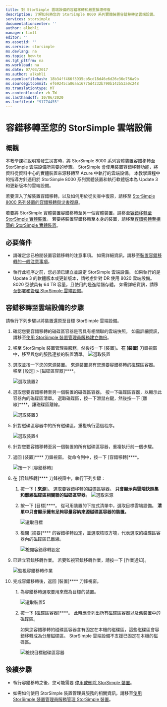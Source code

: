 ```yaml
---
title: 對 StorSimple 雲端設備的容錯移轉和嚴重損壞修復
description: 了解如何將您的 StorSimple 8000 系列實體裝置容錯移轉至雲端設備。
services: storsimple
documentationcenter: ''
author: alkohli
manager: timlt
editor: ''
ms.assetid: ''
ms.service: storsimple
ms.devlang: na
ms.topic: how-to
ms.tgt_pltfrm: na
ms.workload: na
ms.date: 07/03/2017
ms.author: alkohli
ms.openlocfilehash: 18b34ff466f3935cb5cd18d46e6d26e36e756a9b
ms.sourcegitcommit: ef69245ca06aa16775d4232b790b142b53a0c248
ms.translationtype: MT
ms.contentlocale: zh-TW
ms.lasthandoff: 10/06/2020
ms.locfileid: "91774455"
---
```

# <a name="fail-over-to-your-storsimple-cloud-appliance"></a>容錯移轉至您的 StorSimple 雲端設備

## <a name="overview"></a>概觀

本教學課程說明當發生災害時，將 StorSimple 8000 系列實體裝置容錯移轉至 StorSimple 雲端設備所需要的步驟。 StorSimple 會使用裝置容錯移轉功能，將資料從資料中心的實體裝置來源移轉至 Azure 中執行的雲端設備。 本教學課程中的指導方針適用於 StorSimple 8000 系列實體裝置和執行軟體版本為 Update 3 和更新版本的雲端設備。

若要深入了解裝置容錯移轉，以及如何用於從災害中復原，請移至 [ StorSimple 8000 系列裝置的容錯移轉與災害復原](storsimple-8000-device-failover-disaster-recovery.md)。

若要將 StorSimple 實體裝置容錯移轉至另一個實體裝置，請移至[容錯移轉至 StorSimple 實體裝置](storsimple-8000-device-failover-physical-device.md)。 若要將裝置容錯移轉至本身的裝置，請移至[容錯移轉至相同的 StorSimple 實體裝置](storsimple-8000-device-failover-same-device.md)。

## <a name="prerequisites"></a>必要條件

- 請確定您已檢閱裝置容錯移轉的注意事項。 如需詳細資訊，請移至[裝置容錯移轉的一般注意事項](storsimple-8000-device-failover-disaster-recovery.md)。

- 執行此程序之前，您必須已建立並設定 StorSimple 雲端設備。 如果執行的是 Update 3 的軟體版本或更新版本，請考慮針對 DR 使用 8020 雲端設備。 8020 型號具有 64 TB 容量，且使用的是進階儲存體。 如需詳細資訊，請移至[部署和管理 StorSimple 雲端設備](storsimple-8000-cloud-appliance-u2.md)。

## <a name="steps-to-fail-over-to-a-cloud-appliance"></a>容錯移轉至雲端設備的步驟

請執行下列步驟以將裝置還原至目標 StorSimple 雲端設備。

1.  確認您要容錯移轉的磁碟區容器是否具有相關聯的雲端快照。 如需詳細資訊，請移至[使用 StorSimple 裝置管理員服務建立備份](storsimple-8000-manage-backup-policies-u2.md)。
2. 移至 StorSimple 裝置管理員服務，然後按一下 [裝置]****。 在 [裝置]**** 刀鋒視窗中，移至與您的服務連接的裝置清單。
    ![選取裝置](./media/storsimple-8000-device-failover-disaster-recovery/failover-cloud-dev1.png)
3. 選取並按一下您的來源裝置。 來源裝置具有您想要容錯移轉的磁碟區容器。 移至 [設定] > [磁碟區容器]****。

    ![選取裝置2](./media/storsimple-8000-device-failover-disaster-recovery/failover-cloud-dev2.png)
    
4. 選取您要容錯移轉至另一個裝置的磁碟區容器。 按一下磁碟區容器，以顯示此容器內的磁碟區清單。 選取磁碟區，按一下滑鼠右鍵，然後按一下 [離線]****，讓磁碟區離線。

    ![選取裝置3](./media/storsimple-8000-device-failover-disaster-recovery/failover-cloud-dev5.png)

5. 針對磁碟區容器中的所有磁碟區，重複執行這個程序。

     ![選取裝置4](./media/storsimple-8000-device-failover-disaster-recovery/failover-cloud-dev7.png)

6. 針對您要容錯移轉至另一個裝置的所有磁碟區容器，重複執行前一個步驟。

7. 返回 [裝置]**** 刀鋒視窗。 從命令列中，按一下 [容錯移轉]****。

    ![按一下 [容錯移轉]](./media/storsimple-8000-device-failover-disaster-recovery/failover-cloud-dev8.png)
8. 在 [容錯移轉]**** 刀鋒視窗中，執行下列步驟︰
   
    1. 按一下 [ **來源**]。 選取要容錯移轉的磁碟區容器。 **只會顯示與雲端快照集和離線磁碟區相關聯的磁碟區容器。**
        ![選取來源](./media/storsimple-8000-device-failover-disaster-recovery/failover-cloud-dev11.png)
    2. 按一下 [目標]****。 從可用裝置的下拉式清單中，選取目標雲端設備。 **清單中只會顯示擁有足夠容量容納來源磁碟區容器的裝置。**

        ![選取目標](./media/storsimple-8000-device-failover-disaster-recovery/failover-cloud-dev12.png)

    3. 檢閱 [摘要]**** 的容錯移轉設定，並選取核取方塊，代表選取的磁碟區容器內的磁碟區已離線。 

        ![檢閱容錯移轉設定](./media/storsimple-8000-device-failover-disaster-recovery/failover-cloud-dev13.png)

9. 已建立容錯移轉作業。 若要監視容錯移轉作業，請按一下 [作業通知]。

    ![監視容錯移轉作業](./media/storsimple-8000-device-failover-disaster-recovery/failover-phy-dev13.png)

10. 完成容錯移轉後，返回 [裝置]**** 刀鋒視窗。

    1. 為容錯移轉選取要用來做為目標的裝置。

       ![選取裝置5](./media/storsimple-8000-device-failover-disaster-recovery/failover-phy-dev14.png)

    2. 按一下 [磁碟區容器]****。 此時應會列出所有磁碟區容器以及舊裝置中的磁碟區。

       如果您容錯移轉的磁碟區容器含有固定在本機的磁碟區，這些磁碟區會容錯移轉成為分層磁碟區。 StorSimple 雲端設備不支援已固定在本機的磁碟區。

       ![檢視目標磁碟區容器](./media/storsimple-8000-device-failover-disaster-recovery/failover-phy-dev17.png)


## <a name="next-steps"></a>後續步驟

* 執行容錯移轉之後，您可能需要 [停用或刪除 StorSimple 裝置](storsimple-8000-deactivate-and-delete-device.md)。

* 如需如何使用 StorSimple 裝置管理員服務的相關資訊，請移至[使用 StorSimple 裝置管理員服務管理 StorSimple 裝置](storsimple-8000-manager-service-administration.md)。

